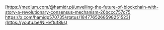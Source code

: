 [https://medium.com/@hamidr.pj/unveiling-the-future-of-blockchain-with-story-a-revolutionary-consensus-mechanism-26bccc757c75
https://x.com/hamidp570735/status/1847765268598251523](https://youtu.be/NiHvftuf8ks)
